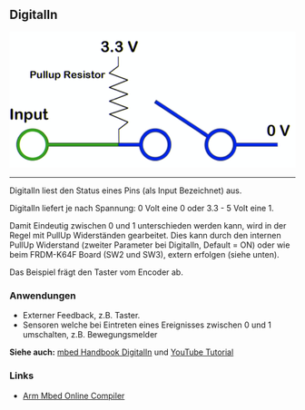 ## DigitalIn

![](../../images/DigitalIn.png)

- - -

DigitalIn liest den Status eines Pins (als Input Bezeichnet) aus.

DigitalIn liefert je nach Spannung: 0 Volt eine 0 oder 3.3 - 5 Volt eine 1.

Damit Eindeutig zwischen 0 und 1 unterschieden werden kann, wird in der Regel mit PullUp Widerständen gearbeitet. Dies kann durch den internen PullUp Widerstand (zweiter Parameter bei DigitalIn, Default = ON) oder wie beim FRDM-K64F Board (SW2 und SW3), extern erfolgen (siehe unten).

Das Beispiel frägt den Taster vom Encoder ab.

### Anwendungen 

*   Externer Feedback, z.B. Taster.
*   Sensoren welche bei Eintreten eines Ereignisses zwischen 0 und 1 umschalten, z.B. Bewegungsmelder

**Siehe auch:** [mbed Handbook DigitalIn](https://docs.mbed.com/docs/mbed-os-api-reference/en/latest/APIs/io/DigitalIn/) und [YouTube Tutorial](https://www.youtube.com/watch?v=XmWqP8laxxk)

### Links

*  [Arm Mbed Online Compiler](https://os.mbed.com/compiler/#import:/teams/IoTKitV3/code/DigitalIn/)
